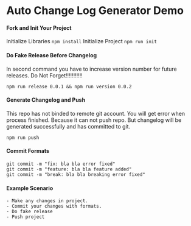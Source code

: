 # Auto Change Log Generator Demo

#### Fork and Init Your Project
Initialize Libraries
`npm install`
Initialize Project
`npm run init`

#### Do Fake Release Before Changelog
In second command you have to increase version number for future releases. Do Not Forget!!!!!!!!!!!
```
npm run release 0.0.1 && npm run version 0.0.2 
```

#### Generate Changelog and Push
This repo has not binded to remote git account. You will get error when process finished. Because it can not push repo. But changelog will be generated successfully and has committed to git.
```
npm run push
```

#### Commit Formats
```
git commit -m "fix: bla bla error fixed"
git commit -m "feature: bla bla feature added"
git commit -m "break: bla bla breaking error fixed"
```

#### Example Scenario
    - Make any changes in project.
    - Commit your changes with formats.
    - Do fake release
    - Push project

